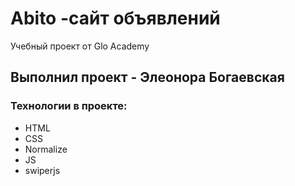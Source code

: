 # Abito -сайт объявлений
Учебный проект от Glo Academy

## Выполнил проект - Элеонора Богаевская

### Технологии в проекте:
- HTML
- CSS
- Normalize
- JS
- swiperjs

